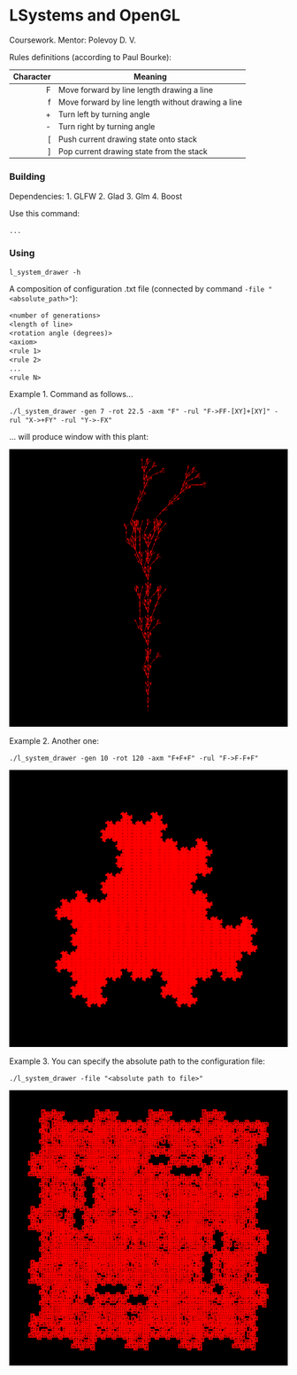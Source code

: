 <h1>LSystems and OpenGL</h1>

Coursework. Mentor: Polevoy D. V.

Rules definitions (according to Paul Bourke):

| Character | Meaning                                            |
|----------:|----------------------------------------------------|
|         F | Move forward by line length drawing a line         |
|         f | Move forward by line length without drawing a line |
|         + | Turn left by turning angle                         |
|         - | Turn right by turning angle                        |
|        \[ | Push current drawing state onto stack              |
|        \] | Pop current drawing state from the stack           |

<h3>Building</h3>
Dependencies:
1. GLFW
2. Glad
3. Glm
4. Boost

Use this command:

```
...
```

<h3>Using</h3>

```
l_system_drawer -h
```
A composition of configuration .txt file (connected by command ``` -file "<absolute_path>" ```):

```
<number of generations>
<length of line>
<rotation angle (degrees)>
<axiom>
<rule 1>
<rule 2>
...
<rule N>
```

Example 1. Command as follows...

```
./l_system_drawer -gen 7 -rot 22.5 -axm "F" -rul "F->FF-[XY]+[XY]" -rul "X->+FY" -rul "Y->-FX"
```
... will produce window with this plant:

![plot](./example1.png)

Example 2. Another one:

```
./l_system_drawer -gen 10 -rot 120 -axm "F+F+F" -rul "F->F-F+F"
```

![plot](./example2.png)

Example 3. You can specify the absolute path to the configuration file:

```
./l_system_drawer -file "<absolute path to file>"
```

![plot](./example3.png)
